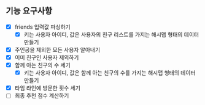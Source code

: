 ## 기능 요구사항

- [x] friends 입력값 파싱하기
    - [x] 키는 사용자 아이디, 값은 사용자의 친구 리스트를 가지는 해시맵 형태의 데이터 만들기
- [x] 주인공을 제외한 모든 사용자 알아내기
- [x] 이미 친구인 사용자 제외하기
- [x] 함께 아는 친구의 수 세기
    - [x] 키는 사용자 아이디, 값은 함께 아는 친구의 수를 가지는 해시맵 형태의 데이터 만들기
- [x] 타임 라인에 방문한 횟수 세기
- [ ] 최종 추천 점수 계산하기